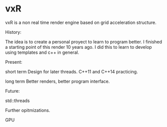 # vxR
vxR is a non real time render engine based on grid acceleration structure.

History:

 The idea is to create a personal proyect to learn to program better. I finished a starting point of this render 10 years ago. I did this to learn to develop using templates and c++ in general. 
 
Present:

 short term
  Design for later threads.
  C++11 and C++14 practicing.

 long term
  Better renders, better program interface.
 
Future:

 std::threads
 
 Further opitmizations.
 
 GPU
 
 
